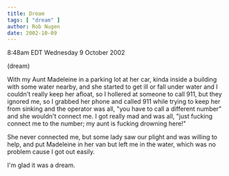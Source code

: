 ```yaml
---
title: Dream
tags: [ "dream" ]
author: Rob Nugen
date: 2002-10-09
---
```


<p class=date>8:48am EDT Wednesday 9 October 2002</p>

<p class=note>(dream)</p>

<p class=dream>With my Aunt Madeleine in a parking lot at her car,
kinda inside a building with some water nearby, and she started to get
ill or fall under water and I couldn't really keep her afloat, so I
hollered at someone to call 911, but they ignored me, so I grabbed her
phone and called 911 while trying to keep her from sinking and the
operator was all, "you have to call a different number" and she
wouldn't connect me.  I got really mad and was all, "just fucking
connect me to the number; my aunt is fucking drowning here!"</p>

<p class=dream>She never connected me, but some lady saw our plight
and was willing to help, and put Madeleine in her van but left me in
the water, which was no problem cause I got out easily.</p>

<p>I'm glad it was a dream.</p>

